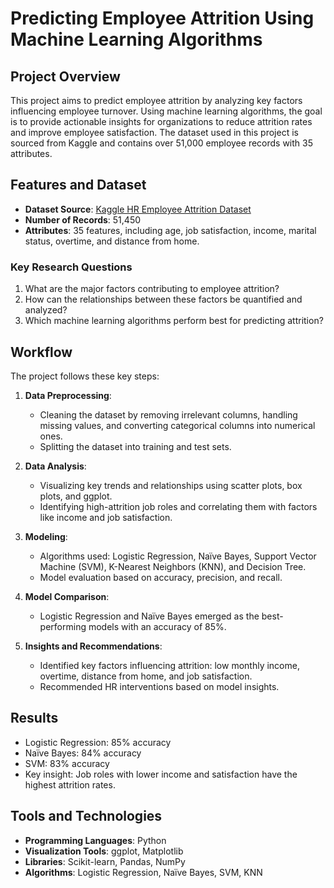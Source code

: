 # Predicting Employee Attrition Using Machine Learning Algorithms

## Project Overview
This project aims to predict employee attrition by analyzing key factors influencing employee turnover. Using machine learning algorithms, the goal is to provide actionable insights for organizations to reduce attrition rates and improve employee satisfaction. The dataset used in this project is sourced from Kaggle and contains over 51,000 employee records with 35 attributes.

## Features and Dataset
- **Dataset Source**: [Kaggle HR Employee Attrition Dataset](https://www.kaggle.com/datasets/whenamancodes/hr-employee-attrition)
- **Number of Records**: 51,450
- **Attributes**: 35 features, including age, job satisfaction, income, marital status, overtime, and distance from home.

### Key Research Questions
1. What are the major factors contributing to employee attrition?
2. How can the relationships between these factors be quantified and analyzed?
3. Which machine learning algorithms perform best for predicting attrition?

## Workflow
The project follows these key steps:

1. **Data Preprocessing**:
    - Cleaning the dataset by removing irrelevant columns, handling missing values, and converting categorical columns into numerical ones.
    - Splitting the dataset into training and test sets.

2. **Data Analysis**:
    - Visualizing key trends and relationships using scatter plots, box plots, and ggplot.
    - Identifying high-attrition job roles and correlating them with factors like income and job satisfaction.

3. **Modeling**:
    - Algorithms used: Logistic Regression, Naïve Bayes, Support Vector Machine (SVM), K-Nearest Neighbors (KNN), and Decision Tree.
    - Model evaluation based on accuracy, precision, and recall.

4. **Model Comparison**:
    - Logistic Regression and Naïve Bayes emerged as the best-performing models with an accuracy of 85%.

5. **Insights and Recommendations**:
    - Identified key factors influencing attrition: low monthly income, overtime, distance from home, and job satisfaction.
    - Recommended HR interventions based on model insights.

## Results
- Logistic Regression: 85% accuracy
- Naïve Bayes: 84% accuracy
- SVM: 83% accuracy
- Key insight: Job roles with lower income and satisfaction have the highest attrition rates.

## Tools and Technologies
- **Programming Languages**: Python
- **Visualization Tools**: ggplot, Matplotlib
- **Libraries**: Scikit-learn, Pandas, NumPy
- **Algorithms**: Logistic Regression, Naïve Bayes, SVM, KNN
